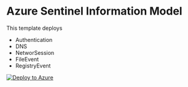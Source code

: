 # Azure Sentinel Information Model

This template deploys 
* Authentication
* DNS
* NetworSession
* FileEvent
* RegistryEvent


[![Deploy to Azure](https://aka.ms/deploytoazurebutton)](https://portal.azure.com/#create/Microsoft.Template/uri/https%3A%2F%2Fraw.githubusercontent.com%2FAzure%2FAzure-Sentinel%2Fdev%2Fnormalization%2FFullASIMDeployment%2FParsers%2FASIM%2FFullASIMDeployment.json)
